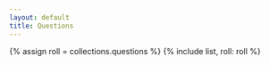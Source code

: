 ```yaml
---
layout: default
title: Questions
---
```


{% assign roll = collections.questions %}
{% include list, roll: roll %}
